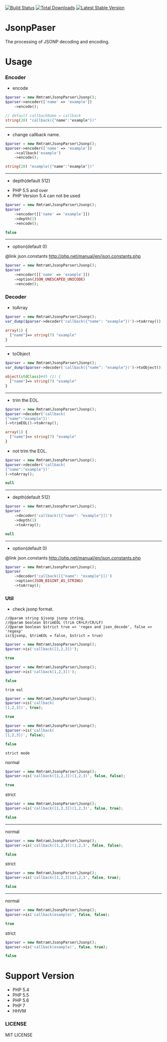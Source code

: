 [![Build Status](https://travis-ci.org/Rmtram/JsonpParser.svg)](https://travis-ci.org/Rmtram/JsonpParser)
[![Total
Downloads](https://poser.pugx.org/rmtram/jsonp-parser/downloads)](https://packagist.org/packages/rmtram/jsonp-parser)
[![Latest Stable
Version](https://poser.pugx.org/rmtram/jsonp-parser/v/stable.png)](https://packagist.org/packages/rmtram/jsonp-parser)

# JsonpPaser
The processing of JSONP decoding and encoding.

# Usage

### Encoder

- encode

```php
$parser = new Rmtram\JsonpParser\Jsonp();
$parser->encoder(['name' => 'example'])
    ->encode();
```

```php
// default callbackName = callback
string(28) "callback({"name":"example"})"
```

---

- change callback name.

```php
$parser = new Rmtram\JsonpParser\Jsonp();
$parser->encoder(['name' => 'example'])
    ->callback('example')
    ->encode();
```

```php
string(28) "example({"name":"example"})"
```

---

- depth(default 512)
* PHP 5.5 and over
* PHP Version 5.4 can not be used
```php
$parser = new Rmtram\JsonpParser\Jsonp();
$parser
    ->encoder([['name' => 'example']])
    ->depth(1)
    ->encode();
```

```php
false
```

---

- option(default 0)

@link json.constants
http://php.net/manual/en/json.constants.php

```php
$parser = new Rmtram\JsonpParser\Jsonp();
$parser
    ->encoder([['name' => 'example']])
    ->option(JSON_UNESCAPED_UNICODE)
    ->encode();
```

### Decoder

- toArray

```php
$parser = new Rmtram\JsonpParser\Jsonp();
var_dump($parser->decoder('callback({"name": "example"})')->toArray());
```

```php
array(1) {
  ["name"]=> string(7) "example"
}
```

---

- toObject 

```php
$parser = new Rmtram\JsonpParser\Jsonp();
var_dump($parser->decoder('callback({"name": "example"})')->toObject());
```

```php
object(stdClass)#45 (1) {
  ["name"]=> string(7) "example"
}
```

---

- trim the EOL.

```php
$parser = new Rmtram\JsonpParser\Jsonp();
$parser->decoder('callback(
{"name":"example"})'
)->trimEOL()->toArray();
```

```php
array(1) {
  ["name"]=> string(7) "example"
}
```

- not trim the EOL.

```php
$parser = new Rmtram\JsonpParser\Jsonp();
$parser->decoder('callback(
{"name":"example"})'
)->toArray();
```

```php
null
```

---

- depth(default 512)

```php
$parser = new Rmtram\JsonpParser\Jsonp();
$parser
    ->decoder('callback([{"name": "example"}])')
    ->depth(1)
    ->toArray();
```

```php
null
```

---

- option(default 0)

@link json.constants
http://php.net/manual/en/json.constants.php

```php
$parser = new Rmtram\JsonpParser\Jsonp();
$parser
    ->decoder('callback([{"name": "example"}])')
    ->option(JSON_BIGINT_AS_STRING)
    ->toArray();
```

### Util

- check jsonp format.

```
//@param string $jsonp jsonp string.
//@param boolean $trimEOL (trim CR+LF/CR/LF) 
//@param boolean $strict true => 'regex and json_decode', false => 'regexp'
is($jsonp, $trimEOL = false, $strict = true)
```

```php
$parser = new Rmtram\JsonpParser\Jsonp();
$parser->is('callback([1,2,3])');
```

```php
true
```

```php
$parser = new Rmtram\JsonpParser\Jsonp();
$parser->is('callback[1,2,3])');
```

```php
false
```

`trim eol`

```php
$parser = new Rmtram\JsonpParser\Jsonp();
$parser->is('callback(
[1,2,3])', true);
```

```php
true
```


```php
$parser = new Rmtram\JsonpParser\Jsonp();
$parser->is('callback(
[1,2,3])', false);
```

```php
false
```

`strict mode`

normal

```php
$parser = new Rmtram\JsonpParser\Jsonp();
$parser->is('callback([1,2,3])(1,2,3)', false, false);
```

```php
true
```

strict

```php
$parser = new Rmtram\JsonpParser\Jsonp();
$parser->is('callback([1,2,3])(1,2,3)', false, true);
```

```php
false
```

---

normal

```php
$parser = new Rmtram\JsonpParser\Jsonp();
$parser->is('callback([1,2,3])(1,2,3', false, false);
```

```php
false
```

strict

```php
$parser = new Rmtram\JsonpParser\Jsonp();
$parser->is('callback([1,2,3])(1,2,3', false, true);
```

```php
false
```

---

normal

```php
$parser = new Rmtram\JsonpParser\Jsonp();
$parser->is('callback(example)', false, false);
```

```php
true
```

strict

```php
$parser = new Rmtram\JsonpParser\Jsonp();
$parser->is('callback(example)', false, true);
```

```php
false
```

# Support Version
- PHP 5.4
- PHP 5.5
- PHP 5.6
- PHP 7
- HHVM

### LICENSE

MIT LICENSE